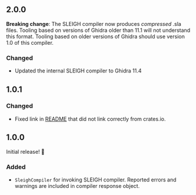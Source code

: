 ## 2.0.0

**Breaking change**: The SLEIGH compiler now produces _compressed_ .sla files. Tooling based on versions of Ghidra older than 11.1 will not understand this format. Tooling based on older versions of Ghidra should use version 1.0 of this compiler.

### Changed

- Updated the internal SLEIGH compiler to Ghidra 11.4

## 1.0.1

### Changed

- Fixed link in [README](README.md) that did not link correctly from crates.io.

## 1.0.0

Initial release! 🎉

### Added

- `SleighCompiler` for invoking SLEIGH compiler. Reported errors and warnings are included in compiler response object.
